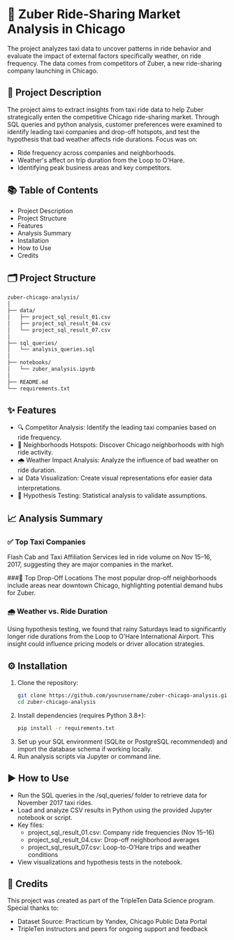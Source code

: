 # 🚕 Zuber Ride-Sharing Market Analysis in Chicago
The project analyzes taxi data to uncover patterns in ride behavior and evaluate the impact of external factors specifically weather, on ride frequency. The data comes from competitors of Zuber, a new ride-sharing company launching in Chicago. 

## 📝 Project Description
The project aims to extract insights from taxi ride data to help Zuber strategically enten the competitive Chicago ride-sharing market. Through SQL queries and python analysis, customer preferences were examined to identify leading taxi companies and drop-off hotspots, and test the hypothesis that bad weather affects ride durations. 
Focus was on:
  - Ride frequency across companies and neighborhoods.
  - Weather's affect on trip duration from the Loop to O'Hare.
  - Identifying peak business areas and key competitors.

## 📚 Table of Contents
  - Project Description
  - Project Structure
  - Features
  - Analysis Summary
  - Installation
  - How to Use
  - Credits

## 🗂️ Project Structure
```bash
zuber-chicago-analysis/
│
├── data/
│   ├── project_sql_result_01.csv
│   ├── project_sql_result_04.csv
│   └── project_sql_result_07.csv
│
├── sql_queries/
│   └── analysis_queries.sql
│
├── notebooks/
│   └── zuber_analysis.ipynb
│
├── README.md
└── requirements.txt
```
## ✨ Features
- 🔍 Competitor Analysis: Identify the leading taxi companies based on ride frequency.
- 📍 Neighborhoods Hotspots: Discover Chicago neighborhoods with high ride activity.
- 🌧️ Weather Impact Analysis: Analyze the influence of bad weather on ride duration.
- 📊 Data Visualization: Create visual representations efor easier data interpretations. 
- 🧪 Hypothesis Testing: Statistical analysis to validate assumptions.

## 📈 Analysis Summary
### ✅ Top Taxi Companies
Flash Cab and Taxi Affiliation Services led in ride volume on Nov 15–16, 2017, suggesting they are major companies in the market.

###📍 Top Drop-Off Locations
The most popular drop-off neighborhoods include areas near downtown Chicago, highlighting potential demand hubs for Zuber.

### 🌧️ Weather vs. Ride Duration
Using hypothesis testing, we found that rainy Saturdays lead to significantly longer ride durations from the Loop to O'Hare International Airport. This insight could influence pricing models or driver allocation strategies.

## ⚙️ Installation
1. Clone the repository:
   ```bash
   git clone https://github.com/yourusername/zuber-chicago-analysis.git
   cd zuber-chicago-analysis
2. Install dependencies (requires Python 3.8+):
   ```bash
   pip install -r requirements.txt
3. Set up your SQL environment (SQLite or PostgreSQL recommended) and import the database schema if working locally.
4. Run analysis scripts via Jupyter or command line.

## ▶️ How to Use
  - Run the SQL queries in the /sql_queries/ folder to retrieve data for November 2017 taxi rides.
  - Load and analyze CSV results in Python using the provided Jupyter notebook or script.
  - Key files:
      - project_sql_result_01.csv: Company ride frequencies (Nov 15–16)
      - project_sql_result_04.csv: Drop-off neighborhood averages
      - project_sql_result_07.csv: Loop-to-O’Hare trips and weather conditions
  - View visualizations and hypothesis tests in the notebook.

## 🤝 Credits
This project was created as part of the TripleTen Data Science program. Special thanks to:
- Dataset Source: Practicum by Yandex, Chicago Public Data Portal
- TripleTen instructors and peers for ongoing support and feedback
